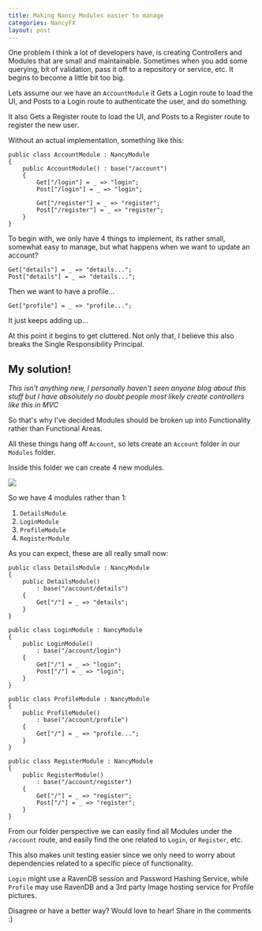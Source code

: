 ```yaml
---
title: Making Nancy Modules easier to manage
categories: NancyFX
layout: post
---
```



One problem I think a lot of developers have, is creating Controllers and Modules that are small and maintainable. Sometimes when you add some querying, bit of validation, pass it off to a repository or service, etc. It begins to become a little bit too big. 

Lets assume our we have an `AccountModule` it Gets a Login route to load the UI, and Posts to a Login route to authenticate the user, and do something.

It also Gets a Register route to load the UI, and Posts to a Register route to register the new user. 

Without an actual implementation, something like this:

    public class AccountModule : NancyModule
    {
        public AccountModule() : base("/account")
        {
            Get["/login"] = _ => "login";
            Post["/login"] = _ => "login";

            Get["/register"] = _ => "register";
            Post["/register"] = _ => "register";
        }
    }

To begin with, we only have 4 things to implement, its rather small, somewhat easy to manage, but what happens when we want to update an account?

<!--excerpt-->

	Get["details"] = _ => "details...";
	Post["details"] = _ => "details...";

Then we want to have a profile...

	Get["profile"] = _ => "profile...";

It just keeps adding up...

At this point it begins to get cluttered. Not only that, I believe this also breaks the Single Responsibility Principal.

## My solution!

*This isn't anything new, I personally haven't seen anyone blog about this stuff but I have absolutely no doubt people most likely create controllers like this in MVC*

So that's why I've decided Modules should be broken up into Functionality rather than Functional Areas.

All these things hang off `Account`, so lets create an `Account` folder in our `Modules` folder. 

Inside this folder we can create 4 new modules.

![][0]

So we have 4 modules rather than 1:

1. `DetailsModule`
2. `LoginModule`
3. `ProfileModule`
4. `RegisterModule`

As you can expect, these are all really small now:

    public class DetailsModule : NancyModule
    {
        public DetailsModule()
            : base("/account/details")
        {
            Get["/"] = _ => "details";
        }
    }

    public class LoginModule : NancyModule
    {
        public LoginModule()
            : base("/account/login")
        {
            Get["/"] = _ => "login";
            Post["/"] = _ => "login";
        }
    }

    public class ProfileModule : NancyModule
    {
        public ProfileModule()
            : base("/account/profile")
        {
            Get["/"] = _ => "profile...";
        }
    }

    public class RegisterModule : NancyModule
    {
        public RegisterModule()
            : base("/account/register")
        {
            Get["/"] = _ => "register";
            Post["/"] = _ => "register";
        }
    }

From our folder perspective we can easily find all Modules under the `/account` route, and easily find the one related to `Login`, or `Register`, etc.

This also makes unit testing easier since we only need to worry about dependencies related to a specific piece of functionality. 

`Login` might use a RavenDB session and Password Hashing Service, while `Profile` may use RavenDB and a 3rd party Image hosting service for Profile pictures. 

Disagree or have a better way? Would love to hear! Share in the comments :)


[0]: /images/small-nancy-module-01.png